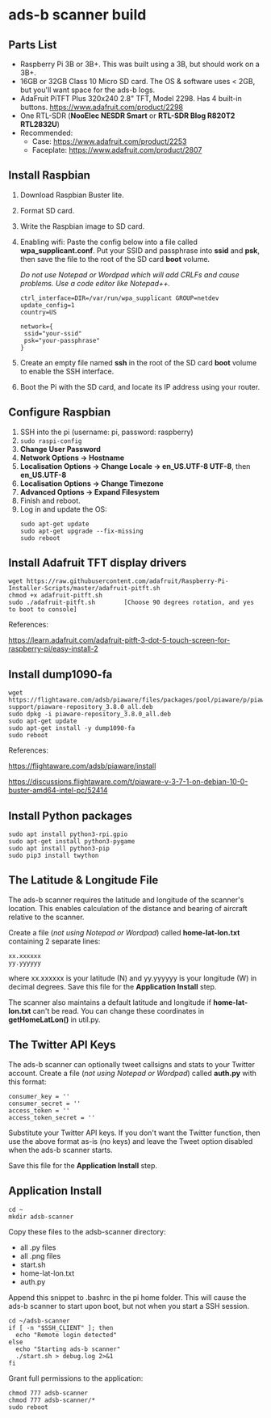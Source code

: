 # ads-b scanner build

## Parts List
* Raspberry Pi 3B or 3B+. This was built using a 3B, but should work on a 3B+.
* 16GB or 32GB Class 10 Micro SD card.  The OS & software uses < 2GB, but you'll want space for the ads-b logs.
* AdaFruit PiTFT Plus 320x240 2.8" TFT, Model 2298.  Has 4 built-in buttons.
  https://www.adafruit.com/product/2298
* One RTL-SDR (__NooElec NESDR Smart__ or __RTL-SDR Blog R820T2 RTL2832U__)
* Recommended:
  * Case: https://www.adafruit.com/product/2253
  * Faceplate: https://www.adafruit.com/product/2807

## Install Raspbian
1.	Download Raspbian Buster lite.
2.	Format SD card.
3.	Write the Raspbian image to SD card.
4.	Enabling wifi: Paste the config below into a file called __wpa_supplicant.conf__. Put your SSID and passphrase into __ssid__ and __psk__, then save the file to the root of the SD card __boot__ volume.

    *Do not use Notepad or Wordpad which will add CRLFs and cause problems. Use a code editor like Notepad++.*

    ```
    ctrl_interface=DIR=/var/run/wpa_supplicant GROUP=netdev
    update_config=1
    country=US

    network={
     ssid="your-ssid"
     psk="your-passphrase"
    }
    ```

5.	Create an empty file named __ssh__ in the root of the SD card __boot__ volume to enable the SSH interface.
6.	Boot the Pi with the SD card, and locate its IP address using your router.

## Configure Raspbian
1.	SSH into the pi (username: pi, password: raspberry)
2.	`sudo raspi-config`
3.	__Change User Password__
4.  __Network Options -> Hostname__
5.	__Localisation Options -> Change Locale -> en_US.UTF-8 UTF-8__, then __en_US.UTF-8__
6.	__Localisation Options -> Change Timezone__
7.	__Advanced Options -> Expand Filesystem__
8.	Finish and reboot.
9.  Log in and update the OS:
    ```
    sudo apt-get update
    sudo apt-get upgrade --fix-missing
    sudo reboot
    ```

## Install Adafruit TFT display drivers
```
wget https://raw.githubusercontent.com/adafruit/Raspberry-Pi-Installer-Scripts/master/adafruit-pitft.sh
chmod +x adafruit-pitft.sh
sudo ./adafruit-pitft.sh		[Choose 90 degrees rotation, and yes to boot to console]
```
References:

https://learn.adafruit.com/adafruit-pitft-3-dot-5-touch-screen-for-raspberry-pi/easy-install-2

## Install dump1090-fa
```
wget https://flightaware.com/adsb/piaware/files/packages/pool/piaware/p/piaware-support/piaware-repository_3.8.0_all.deb
sudo dpkg -i piaware-repository_3.8.0_all.deb
sudo apt-get update
sudo apt-get install -y dump1090-fa
sudo reboot
```
References:

https://flightaware.com/adsb/piaware/install

https://discussions.flightaware.com/t/piaware-v-3-7-1-on-debian-10-0-buster-amd64-intel-pc/52414

## Install Python packages
```
sudo apt install python3-rpi.gpio
sudo apt-get install python3-pygame
sudo apt install python3-pip
sudo pip3 install twython
```

## The Latitude & Longitude File
The ads-b scanner requires the latitude and longitude of the scanner's location. This enables calculation of the distance and bearing of aircraft relative to the scanner.

Create a file (*not using Notepad or Wordpad*) called __home-lat-lon.txt__ containing 2 separate lines:

```
xx.xxxxxx
yy.yyyyyy
```
where xx.xxxxxx is your latitude (N) and yy.yyyyyy is your  longitude (W) in decimal degrees. Save this file for the __Application Install__ step.

The scanner also maintains a default latitude and longitude if  __home-lat-lon.txt__ can't be read.  You can change these coordinates in __getHomeLatLon()__ in util.py.

## The Twitter API Keys
The ads-b scanner can optionally tweet callsigns and stats to your Twitter account.  Create a file (*not using Notepad or Wordpad*) called __auth.py__ with this format:
```
consumer_key = ''
consumer_secret = ''
access_token = ''
access_token_secret = ''
```
Substitute your Twitter API keys. If you don't want the Twitter function, then use the above format as-is (no keys) and leave the Tweet option disabled when the ads-b scanner starts.

Save this file for the __Application Install__ step.

## Application Install
```
cd ~
mkdir adsb-scanner
```
Copy these files to the adsb-scanner directory:
* all .py files
* all .png files
* start.sh
* home-lat-lon.txt
* auth.py

Append this snippet to .bashrc in the pi home folder.  This will cause the ads-b scanner to start upon boot, but not when you start a SSH session.
```
cd ~/adsb-scanner
if [ -n "$SSH_CLIENT" ]; then
  echo "Remote login detected"
else
  echo "Starting ads-b scanner"
  ./start.sh > debug.log 2>&1
fi
```
Grant full permissions to the application:
```
chmod 777 adsb-scanner
chmod 777 adsb-scanner/*
sudo reboot
```


